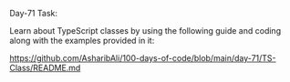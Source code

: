 Day-71 Task:

Learn about TypeScript classes by using the following guide and coding along with the examples provided in it:

https://github.com/AsharibAli/100-days-of-code/blob/main/day-71/TS-Class/README.md